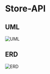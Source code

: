 # Store-API
## UML
![UML](https://github.com/user-attachments/assets/ea2b0645-4447-4cd4-bbd7-a83a645b052b)

## ERD
![ERD](https://github.com/user-attachments/assets/2787a7cb-0d7a-4c31-96e0-ea1d34f967c3)
